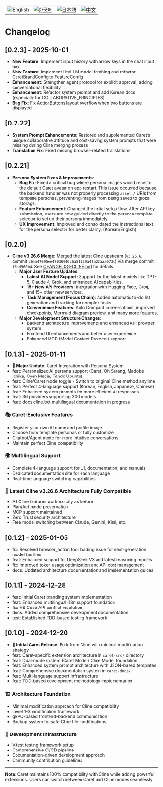 <div align="center">
  <table>
    <tr>
      <td align="center">
        <img src="https://img.shields.io/badge/English-2563eb?style=for-the-badge&labelColor=1e40af" alt="English"/>
      </td>
      <td align="center">
        <a href="./caret-docs/ko/CHANGELOG.md">
          <img src="https://img.shields.io/badge/한국어-16a34a?style=for-the-badge&labelColor=15803d" alt="한국어"/>
        </a>
      </td>
      <td align="center">
        <a href="./caret-docs/ja/CHANGELOG.md">
          <img src="https://img.shields.io/badge/日本語-ea580c?style=for-the-badge&labelColor=c2410c" alt="日本語"/>
        </a>
      </td>
      <td align="center">
        <a href="./caret-docs/zh-cn/CHANGELOG.md">
          <img src="https://img.shields.io/badge/中文-dc2626?style=for-the-badge&labelColor=b91c1c" alt="中文"/>
        </a>
      </td>
    </tr>
  </table>
</div>

# Changelog

## [0.2.3] - 2025-10-01
 - **New Feature**: Implement input history with arrow keys in the chat input box.
 - **New Feature**: Implement LiteLLM model fetching and refactor CaretBrandConfig to FeatureConfig
 - **Enhancement**: Strengthen agent protocol for explicit approval, adding conversational flexibility
 - **Enhancement**: Refactor system prompt and add Korean docs (especially for COLLABORATIVE_PRINCIPLES)
 - **Bug Fix**: Fix ActionButtons layout overflow when two buttons are displayed

## [0.2.22]
 - **System Prompt Enhancements**: Restored and supplemented Caret's unique collaborative attitude and cost-saving system prompts that were missing during Cline merging process
 - **Translation Fix**: Fixed missing browser-related translations

## [0.2.21]

- **Persona System Fixes & Improvements**:
  - **Bug Fix**: Fixed a critical bug where persona images would reset to the default Caret avatar on app restart. This issue occurred because the backend handler was not properly processing `asset:/` URIs from template personas, preventing images from being saved to global storage.
  - **Feature Enhancement**: Changed the initial setup flow. After API key submission, users are now guided directly to the persona template selector to set up their persona immediately.
  - **UX Improvement**: Improved and consolidated the instructional text for the persona selector for better clarity. (Korean/English)

## [0.2.0]

- **Cline v3.26.6 Merge**: Merged the latest Cline upstream (`v3.26.6`, commit `c6aa47095ee47036946c6a51339a4fa22aaa073c`) via merge commit `f8bd960b4`. See [CHANGELOG-CLINE.md](CHANGELOG-CLINE.md) for details.
  - **Major User Feature Updates**:
    - **Latest AI Model Support**: Support for the latest models like GPT-5, Claude 4, Grok, and enhanced AI capabilities.
    - **15+ New API Providers**: Integration with Hugging Face, Groq, and 15+ other new services.
    - **Task Management (Focus Chain)**: Added automatic to-do list generation and tracking for complex tasks.
    - **Convenience Features**: Auto Compact conversations, improved checkpoints, Mermaid diagram preview, and many more features.
  - **Major Development Structure Changes**:
    - Backend architecture improvements and enhanced API provider system
    - Frontend UI enhancements and better user experience
    - Enhanced MCP (Model Context Protocol) support

## [0.1.3] - 2025-01-11

- 🎉 **Major Update**: Caret Integration with Persona System
- feat: Personalized AI persona support (Caret, Oh Sarang, Madobe Ichika, Cyan Macin, Tando Ubuntu)
- feat: Cline/Caret mode toggle - Switch to original Cline method anytime
- feat: Perfect 4-language support (Korean, English, Japanese, Chinese)
- feat: Enhanced system prompts for more efficient AI responses
- feat: 36 providers supporting 300 models
- feat: docs.cline.bot multilingual documentation in progress

### 🎭 Caret-Exclusive Features
- Register your own AI name and profile image
- Choose from template personas or fully customize
- Chatbot/Agent mode for more intuitive conversations
- Maintain perfect Cline compatibility

### 🌍 Multilingual Support
- Complete 4-language support for UI, documentation, and manuals
- Dedicated documentation site for each language
- Real-time language switching capabilities

### 🚀 **Latest Cline v3.26.6 Architecture Fully Compatible**
- All Cline features work exactly as before
- Plan/Act mode preservation
- MCP support maintained
- Zero Trust security architecture
- Free model switching between Claude, Gemini, Kimi, etc.

## [0.1.2] - 2025-01-05

- fix: Resolved browser_action tool loading issue for next-generation model families
- feat: Enhanced support for DeepSeek V3 and latest reasoning models
- fix: Improved token usage optimization and API cost management
- docs: Updated architecture documentation and implementation guides

## [0.1.1] - 2024-12-28

- feat: Initial Caret branding system implementation
- feat: Enhanced multilingual i18n support foundation
- fix: VS Code API conflict resolution
- docs: Added comprehensive development documentation
- test: Established TDD-based testing framework

## [0.1.0] - 2024-12-20

- 🎉 **Initial Caret Release**: Fork from Cline with minimal modification strategy
- feat: Caret-specific extension architecture in `caret-src/` directory
- feat: Dual-mode system (Caret Mode / Cline Mode) foundation
- feat: Enhanced system prompt architecture with JSON-based templates
- feat: Comprehensive documentation system in `caret-docs/`
- feat: Multi-language support infrastructure
- feat: TDD-based development methodology implementation

### 🏗️ Architecture Foundation
- Minimal modification approach for Cline compatibility
- Level 1-3 modification framework
- gRPC-based frontend-backend communication
- Backup system for safe Cline file modifications

### 🧪 Development Infrastructure  
- Vitest testing framework setup
- Comprehensive CI/CD pipeline
- Documentation-driven development approach
- Community contribution guidelines

---

**Note**: Caret maintains 100% compatibility with Cline while adding powerful extensions. Users can switch between Caret and Cline modes seamlessly.
